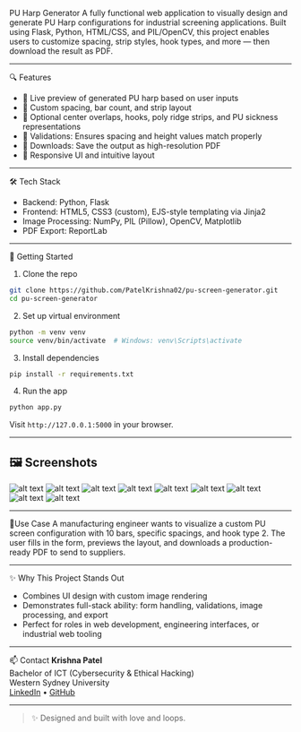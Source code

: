PU Harp Generator 
A fully functional web application to visually design and generate PU Harp configurations for industrial screening applications.
Built using Flask, Python, HTML/CSS, and PIL/OpenCV, this project enables users to customize spacing, strip styles, hook types, and more — then download the result as PDF.

---

🔍 Features

- 🎨 Live preview of generated PU harp based on user inputs
- 📐 Custom spacing, bar count, and strip layout
- 🔩 Optional center overlaps, hooks, poly ridge strips, and PU sickness representations
- 🧠 Validations: Ensures spacing and height values match properly
- 📎 Downloads: Save the output as high-resolution PDF
- 📱 Responsive UI and intuitive layout

---

 🛠️ Tech Stack

- Backend: Python, Flask
- Frontend: HTML5, CSS3 (custom), EJS-style templating via Jinja2
- Image Processing: NumPy, PIL (Pillow), OpenCV, Matplotlib
- PDF Export: ReportLab

---

 🚀 Getting Started

 1. Clone the repo
```bash
git clone https://github.com/PatelKrishna02/pu-screen-generator.git
cd pu-screen-generator
```

 2. Set up virtual environment
```bash
python -m venv venv
source venv/bin/activate  # Windows: venv\Scripts\activate
```

 3. Install dependencies
```bash
pip install -r requirements.txt
```

 4. Run the app
```bash
python app.py
```

Visit `http://127.0.0.1:5000` in your browser.

---

## 🖼️ Screenshots
![alt text](measurement_upperform.png)
![alt text](measurement_bottomform.png)
![alt text](screen_type1.png)
![alt text](screen_type5png.png) 
![alt text](screen_type4.png) 
![alt text](screen_type3.png) 
![alt text](screen_type2.png)
![alt text](DownloadAndGenerate_Functionality.png)
![alt text](validation_checks.png) 



---

 📄Use Case
A manufacturing engineer wants to visualize a custom PU screen configuration with 10 bars, specific spacings, and hook type 2. The user fills in the form, previews the layout, and downloads a production-ready PDF to send to suppliers.

---

 ✨ Why This Project Stands Out

- Combines UI design with custom image rendering
- Demonstrates full-stack ability: form handling, validations, image processing, and export
- Perfect for roles in web development, engineering interfaces, or industrial web tooling

---

 📫 Contact
**Krishna Patel**  
Bachelor of ICT (Cybersecurity & Ethical Hacking)  
Western Sydney University  
[LinkedIn](https://www.linkedin.com/in/krishnapatel16) • [GitHub](https://github.com/PatelKrishna02)

---

> ✨ Designed and built with love and loops.